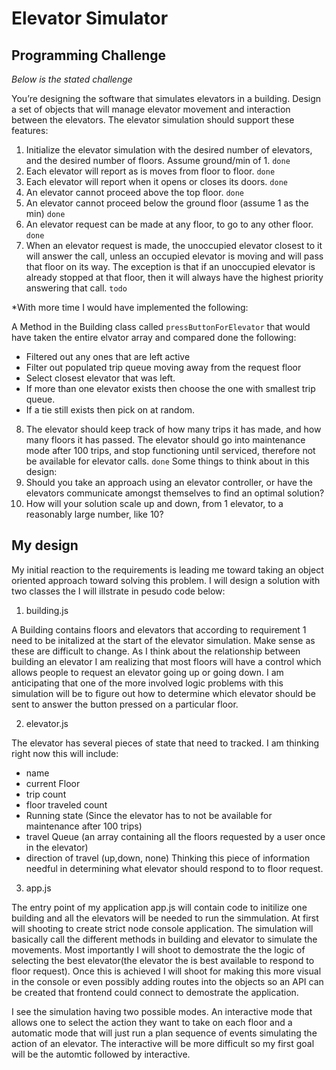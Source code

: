 # Elevator Simulator

## Programming Challenge
*Below is the stated challenge*

You’re designing the software that simulates elevators in a building.
Design a set of objects that will manage elevator movement and interaction between the
elevators. The elevator simulation should support these features:
1. Initialize the elevator simulation with the desired number of elevators, and the desired number of floors. Assume ground/min of 1. `done`
2. Each elevator will report as is moves from floor to floor. `done`
3. Each elevator will report when it opens or closes its doors. `done`
4. An elevator cannot proceed above the top floor. `done`
5. An elevator cannot proceed below the ground floor (assume 1 as the min) `done`
6. An elevator request can be made at any floor, to go to any other floor. `done`
7. When an elevator request is made, the unoccupied elevator closest to it will answer the
call, unless an occupied elevator is moving and will pass that floor on its way. The
exception is that if an unoccupied elevator is already stopped at that floor, then it will
always have the highest priority answering that call. `todo`

*With more time I would have implemented the following:

A Method in the Building class called `pressButtonForElevator` that would have taken the entire elvator array and compared done the following:

*  Filtered out any ones that are left active
*  Filter out populated trip queue moving away from the request floor
*  Select closest elevator that was left.
*  If more than one elevator exists then choose the one with smallest trip queue.
*  If a tie still exists then pick on at random.  

8. The elevator should keep track of how many trips it has made, and how many floors it
has passed. The elevator should go into maintenance mode after 100 trips, and stop
functioning until serviced, therefore not be available for elevator calls. `done`
Some things to think about in this design:
1. Should you take an approach using an elevator controller, or have the elevators
communicate amongst themselves to find an optimal solution?
2. How will your solution scale up and down, from 1 elevator, to a reasonably large number,
like 10?


## My design

My initial reaction to the requirements is leading me toward taking an object oriented approach toward solving this problem.  I will design a solution with two classes the I will illstrate in pesudo code below:

1. building.js

A Building contains floors and elevators that according to requirement 1 need to be initalized at the start of the elevator simulation. Make sense as these are difficult to change.  As I think about the relationship between building an elevator I am realizing that most floors will have a control which allows people to request an elevator going up or going down.  I am anticipating that one of the more involved logic problems with this simulation will be to figure out how to determine which elevator should be sent to answer the button pressed on a particular floor.    


2.  elevator.js

The elevator has several pieces of state that need to tracked.  I am thinking right now this will include:

* name
* current Floor
* trip count
* floor traveled count
* Running state (Since the elevator has to not be available for maintenance after 100 trips)
* travel Queue (an array containing all the floors requested by a user once in the elevator)
* direction of travel (up,down, none) Thinking this piece of information needful in determining what elevator should respond to to floor request. 

3. app.js

The entry point of my application app.js will contain code to initilize one building and all the elevators will be needed to run the simmulation.  At first will shooting to create strict node console application.  The simulation will basically call the different methods in building and elevator to simulate the movements.  Most importantly I will shoot to demostrate the the logic of selecting the best elevator(the elevator the is best available to respond to floor request).  Once this is achieved I will shoot for making this more visual in the console or even possibly adding routes into the objects so an API can be created that frontend could connect to demostrate the application. 

I see the simulation having two possible modes.  An interactive mode that allows one to select the action they want to take on each floor and a automatic mode that will just run a plan sequence of events simulating the action of an elevator.  The interactive will be more difficult so my first goal will be the automtic followed by interactive.  
